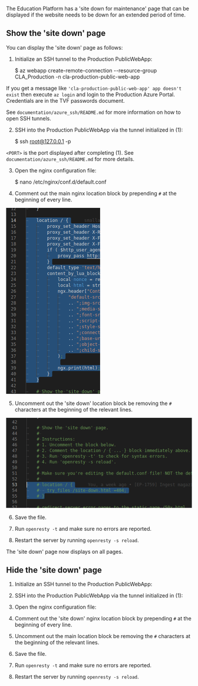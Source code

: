 The Education Platform has a 'site down for maintenance' page that can be displayed if the website needs to be down for an extended period of time.

## Show the 'site down' page

You can display the 'site down' page as follows:

1. Initialize an SSH tunnel to the Production PublicWebApp:

	$ az webapp create-remote-connection --resource-group CLA_Production -n cla-production-public-web-app

If you get a message like `'cla-production-public-web-app' app doesn't exist` then execute `az login` and login to the Production Azure Portal. Credentials are in the TVF passwords document.

See `documentation/azure_ssh/README.md` for more information on how to open SSH tunnels.

2. SSH into the Production PublicWebApp via the tunnel initialized in (1):

	$ ssh root@127.0.0.1 -p <PORT>

`<PORT>` is the port displayed after completing (1). See `documentation/azure_ssh/README.md` for more details.

3. Open the nginx configuration file:

	$ nano /etc/nginx/conf.d/default.conf

4. Comment out the main nginx location block by prepending `#` at the beginning of every line.

![Location1](loc1.png)

5. Uncomment out the 'site down' location block be removing the `#` characters at the beginning of the relevant lines.

![Location1](loc2.png)

6. Save the file.

7. Run `openresty -t` and make sure no errors are reported.

8. Restart the server by running `openresty -s reload`.

The 'site down' page now displays on all pages.

## Hide the 'site down' page

1. Initialize an SSH tunnel to the Production PublicWebApp:

2. SSH into the Production PublicWebApp via the tunnel initialized in (1):

3. Open the nginx configuration file:

4. Comment out the 'site down' nginx location block by prepending `#` at the beginning of every line.

5. Uncomment out the main location block be removing the `#` characters at the beginning of the relevant lines.

6. Save the file.

7. Run `openresty -t` and make sure no errors are reported.

8. Restart the server by running `openresty -s reload`.
